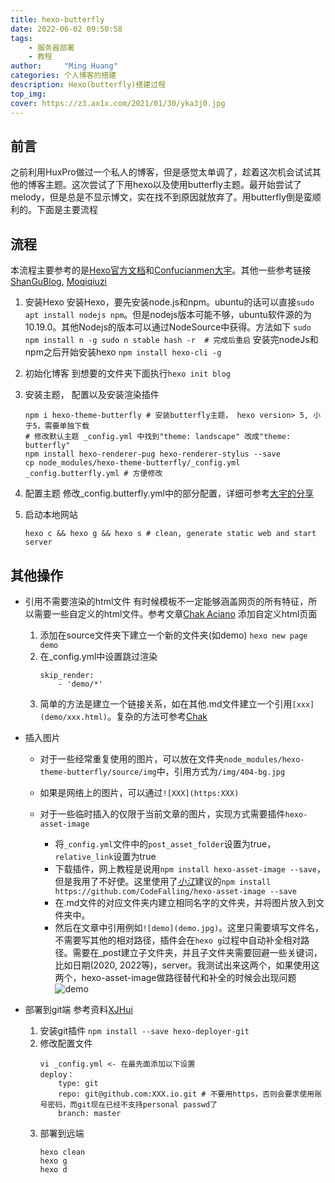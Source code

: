 ```yaml
---
title: hexo-butterfly
date: 2022-06-02 09:50:58
tags: 
    - 服务器部署
    - 教程
author:     "Ming Huang"
categories: 个人博客的搭建
description: Hexo(butterfly)搭建过程
top_img: 
cover: https://z3.ax1x.com/2021/01/30/yka3j0.jpg
---
```


## 前言

之前利用HuxPro做过一个私人的博客，但是感觉太单调了，趁着这次机会试试其他的博客主题。这次尝试了下用hexo以及使用butterfly主题。最开始尝试了melody，但是总是不显示博文，实在找不到原因就放弃了。用butterfly倒是蛮顺利的。下面是主要流程

## 流程

本流程主要参考的是[Hexo官方文档](https://hexo.io/zh-cn/index.html)和[Confucianmen大宇](https://www.jianshu.com/p/50a565adaf15)。其他一些参考链接[ShanGuBlog](http://shangu127.top/2021/01/28/博客搭建/#芜湖起飞), [Moqiqiuzi](https://blog.csdn.net/qq_43857095/article/details/108306164)

1. 安装Hexo
    安装Hexo，要先安装node.js和npm。ubuntu的话可以直接`sudo apt install nodejs npm`。但是nodejs版本可能不够，ubuntu软件源的为10.19.0。其他Nodejs的版本可以通过NodeSource中获得。方法如下
        ```
        sudo npm install n -g
        sudo n stable
        hash -r 
        # 完成后重启
        ```
    安装完nodeJs和npm之后开始安装hexo `npm install hexo-cli -g`

1. 初始化博客
    到想要的文件夹下面执行`hexo init blog`

1. 安装主题， 配置以及安装渲染插件
    ```
    npm i hexo-theme-butterfly # 安装butterfly主题， hexo version> 5, 小于5，需要单独下载
    # 修改默认主题 _config.yml 中找到"theme: landscape" 改成"theme: butterfly"
    npm install hexo-renderer-pug hexo-renderer-stylus --save
    cp node_modules/hexo-theme-butterfly/_config.yml _config.butterfly.yml # 方便修改
    ```

1. 配置主题
    修改_config.butterfly.yml中的部分配置，详细可参考[大宇的分享](https://www.jianshu.com/p/50a565adaf15)

1. 启动本地网站
    ```
    hexo c && hexo g && hexo s # clean, generate static web and start server
    ```

## 其他操作
- 引用不需要渲染的html文件
    有时候模板不一定能够涵盖网页的所有特征，所以需要一些自定义的html文件。参考文章[Chak Aciano](https://blog.csdn.net/weixin_58068682/article/details/116611715) 添加自定义html页面
    1. 添加在source文件夹下建立一个新的文件夹(如demo)
        `hexo new page demo`
    1. 在_config.yml中设置跳过渲染
        ```
        skip_render: 
            - 'demo/*'
        ```
    1. 简单的方法是建立一个链接关系，如在其他.md文件建立一个引用`[xxx](demo/xxx.html)`。复杂的方法可参考[Chak](https://blog.csdn.net/weixin_58068682/article/details/116611715)

- 插入图片
    - 对于一些经常重复使用的图片，可以放在文件夹`node_modules/hexo-theme-butterfly/source/img`中，引用方式为`/img/404-bg.jpg`

    - 如果是网络上的图片，可以通过`![XXX](https:XXX)`

    - 对于一些临时插入的仅限于当前文章的图片，实现方式需要插件`hexo-asset-image`
        - 将`_config.yml`文件中的`post_asset_folder`设置为true，
        `relative_link`设置为true
        - 下载插件，网上教程是说用`npm install hexo-asset-image --save`，但是我用了不好使。这里使用了[_小江_](https://blog.csdn.net/m0_43401436/article/details/107191688)建议的`npm install https://github.com/CodeFalling/hexo-asset-image --save`
        - 在.md文件的对应文件夹内建立相同名字的文件夹，并将图片放入到文件夹中。
        - 然后在文章中引用例如`![demo](demo.jpg)`。这里只需要填写文件名，不需要写其他的相对路径，插件会在`hexo g`过程中自动补全相对路径。需要在_post建立子文件夹，并且子文件夹需要回避一些关键词，比如日期(2020, 2022等)，server。我测试出来这两个，如果使用这两个，hexo-asset-image做路径替代和补全的时候会出现问题
        ![demo](demo.jpg)

- 部署到git端
    参考资料[XJHui](https://www.cnblogs.com/ldu-xingjiahui/p/12594025.html)
    1. 安装git插件
        ```npm install --save hexo-deployer-git```
    2. 修改配置文件
        ```
        vi _config.yml <- 在最先面添加以下设置
        deploy：
            type: git
            repo: git@github.com:XXX.io.git # 不要用https，否则会要求使用账号密码，而git现在已经不支持personal passwd了
            branch: master
        ```
    3. 部署到远端
        ```
        hexo clean
        hexo g
        hexo d
        ```
